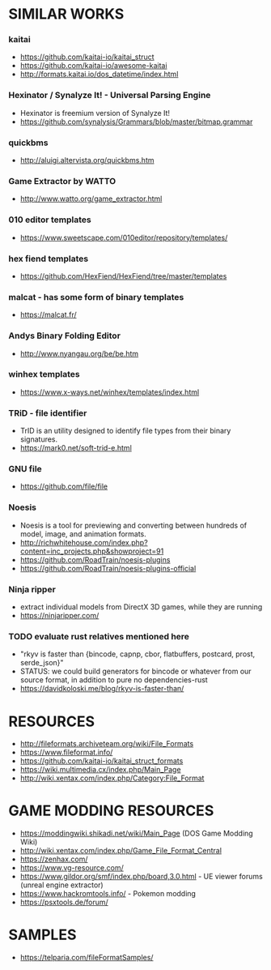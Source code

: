 # SIMILAR WORKS

### kaitai
- https://github.com/kaitai-io/kaitai_struct
- https://github.com/kaitai-io/awesome-kaitai
- http://formats.kaitai.io/dos_datetime/index.html

### Hexinator / Synalyze It! - Universal Parsing Engine
- Hexinator is freemium version of Synalyze It!
- https://github.com/synalysis/Grammars/blob/master/bitmap.grammar

### quickbms
- http://aluigi.altervista.org/quickbms.htm

### Game Extractor by WATTO
 - http://www.watto.org/game_extractor.html

### 010 editor templates
- https://www.sweetscape.com/010editor/repository/templates/

### hex fiend templates
- https://github.com/HexFiend/HexFiend/tree/master/templates

### malcat - has some form of binary templates
- https://malcat.fr/

### Andys Binary Folding Editor
- http://www.nyangau.org/be/be.htm

### winhex templates
- https://www.x-ways.net/winhex/templates/index.html

### TRiD - file identifier
- TrID is an utility designed to identify file types from their binary signatures.
- https://mark0.net/soft-trid-e.html

### GNU file
- https://github.com/file/file

### Noesis
- Noesis is a tool for previewing and converting between hundreds of model, image, and animation formats.
- http://richwhitehouse.com/index.php?content=inc_projects.php&showproject=91
- https://github.com/RoadTrain/noesis-plugins
- https://github.com/RoadTrain/noesis-plugins-official

### Ninja ripper
- extract individual models from DirectX 3D games, while they are running
- https://ninjaripper.com/



### TODO evaluate rust relatives mentioned here
- "rkyv is faster than {bincode, capnp, cbor, flatbuffers, postcard, prost, serde_json}"
- STATUS: we could build generators for bincode or whatever from our source format, in addition to pure no dependencies-rust
- https://davidkoloski.me/blog/rkyv-is-faster-than/




# RESOURCES
- http://fileformats.archiveteam.org/wiki/File_Formats
- https://www.fileformat.info/
- https://github.com/kaitai-io/kaitai_struct_formats
- https://wiki.multimedia.cx/index.php/Main_Page
- http://wiki.xentax.com/index.php/Category:File_Format




# GAME MODDING RESOURCES
- https://moddingwiki.shikadi.net/wiki/Main_Page     (DOS Game Modding Wiki)
- http://wiki.xentax.com/index.php/Game_File_Format_Central
- https://zenhax.com/
- https://www.vg-resource.com/
- https://www.gildor.org/smf/index.php/board,3.0.html - UE viewer forums (unreal engine extractor)
- https://www.hackromtools.info/ - Pokemon modding
- https://psxtools.de/forum/


# SAMPLES
- https://telparia.com/fileFormatSamples/
